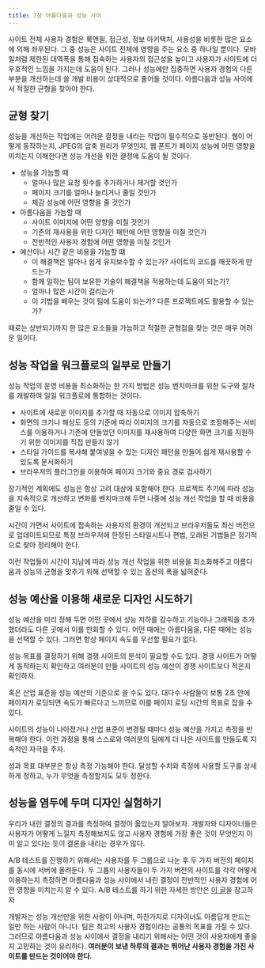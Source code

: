 ```yaml
---
title: 7장 아름다움과 성능 사이
---
```


사이트 전체 사용자 경험은 룩앤필, 접근성, 정보 아키택처, 사용성을 비롯한 많은 요소에 의해 좌우된다. 그 중 성능은 사이트 전체에 영향을 주는 요소 중 하나일 뿐이다. 모바일처럼 제한된 대역폭을 통해 접속하는 사용자의 접근성을 높이고 사용자가 사이트에 더 우호적인 느낌을 가지는데 도움이 된다. 그러나 성능에만 집중하면 사용자 경험의 다른 부분을 개선하는데 쓸 개발 비용이 상대적으로 줄어들 것이다. 아름다음과 성능 사이에서 적절한 균형을 찾아야 한다.

## 균형 찾기

성능을 개선하는 작업에는 어려운 결정을 내리는 작업이 필수적으로 동반된다. 웹이 어떻게 동작하는지, JPEG의 압축 원리가 무엇인지, 웹 폰트가 페이지 성능에 어떤 영향을 미치는지 이해한다면 성능 개선을 위한 결정에 도움이 될 것이다.

- 성능을 가늠할 때
  - 얼마나 많은 요청 횟수를 추가하거나 제거할 것인가
  - 페이지 크기를 얼마나 늘리거나 줄일 것인가
  - 체감 성능에 어떤 영향을 줄 것인가
- 아름다움을 가늠할 때
  - 사이트 이미지에 어떤 양향을 미칠 것인가
  - 기존의 재사용을 위한 디자인 패턴에 어떤 영향을 미칠 것인가
  - 전반적인 사용자 경험에 어떤 영향을 미칠 것인가
- 예산이나 시간 같은 비용을 가늠할 떄
  - 이 해결책은 얼마나 쉽게 유지보수할 수 있는가? 사이트의 코드를 깨끗하게 만드는가
  - 함께 일하는 팀이 보유한 기술이 해결책을 적용하는데 도움이 되는가?
  - 얼마나 많은 시간이 걸리는가
  - 이 기법을 배우는 것이 팀에 도움이 되는가? 다른 프로젝트에도 활용할 수 있는가?

때로는 상반되기까지 한 많은 요소들을 가늠하고 적절한 균형점을 찾는 것은 매우 어려운 일이다. 

## 성능 작업을 워크플로의 일부로 만들기

성능 작업의 운영 비용을 최소화하는 한 가지 방법은 성능 벤치마크를 위한 도구와 절차를 개발하여 일일 워크플로에 통합하는 것이다.

- 사이트에 새로운 이미지를 추가할 때 자동으로 이미지 압축하기
- 화면의 크기나 해상도 등의 기준에 따라 이미지의 크기를 자동으로 조정해주는 서비스를 이용하거나 기존에 만들었던 이미지를 재사용하여 다양한 화면 크기를 지원하기 위한 이미지를 직접 만들지 않기
- 스타일 가이드를 복사해 붙여넣을 수 있는 디자인 패턴을 만들어 쉽게 재사용할 수 있도록 문서화하기
- 브라우저의 플러그인을 이용하여 페이지 크기와 중요 경로 검사하기

장기적인 계획에도 성능은 항상 고려 대상에 포함해야 한다. 프로젝트 주기에 따라 성능을 지속적으로 개선하고 변화를 벤치마크해 두면 나중에 성능 개선 작업을 할 때 비용을 줄일 수 있다.

시간이 가면서 사이트에 접속하는 사용자의 환경이 개선되고 브라우저들도 최신 버전으로 업데이트되므로 특정 브라우저에 한정된 스타일시트나 편법, 오래된 기법들은 정기적으로 찾아 정리해야 한다.

이런 작업들이 시간이 지남에 따라 성능 개선 작업을 위한 비용을 최소화해주고 아름다움과 성능의 균형을 맞추기 위해 선택할 수 있는 옵션의 폭을 넓혀준다.

## 성능 예산을 이용해 새로운 디자인 시도하기

성능 예산을 미리 정해 두면 어떤 곳에서 성능 저하를 감수하고 기능이나 그래픽을 추가했더라도 다른 곳에서 이를 만회할 수 있다. 어떤 때에는 아름다움을, 다른 때에는 성능을 선택할 수 있다. 그러면 항상 페이지 속도를 우선할 필요가 없다.

성능 목표를 결정하기 위해 경쟁 사이트의 분석이 필요할 수도 있다. 경쟁 사이트가 어떻게 동작하는지 확인하고 여러분이 만들 사이트의 성능 예산이 경쟁 사이트보다 적은지 확인하자.

혹은 산업 표준을 성능 예산의 기준으로 쓸 수도 있다. 대다수 사람들이 보통 2초 안에 페이지가 로딩되면 속도가 빠르다고 느끼므로 이를 페이지 로딩 시간의 목표로 잡을 수 있다.

사이트의 성능이 나아졌거나 산업 표준이 변경될 때마다 성능 예산을 가지고 측정을 반복해야 한다. 이런 과정을 통해 스스로와 여러분의 팀에게 더 나은 사이트를 만들도록 지속적인 자극을 주자.

성과 목표 대부분은 항상 측정 가능해야 한다. 달성할 수치와 측정에 사용할 도구를 상세하게 정하고, 누가 무엇을 측정할지도 모두 정한다.

## 성능을 염두에 두며 디자인 실험하기

우리가 내린 결정의 결과를 측정하여 결정이 옳았는지 알아보자. 개발자와 디자이너들은 사용자가 어떻게 느낄지 측정해보지도 않고 사용자 경험에 가장 좋은 것이 무엇인지 이미 알고 있다는 듯이 결론을 내리는 경우가 많다.

A/B 테스트를 진행하기 위해서는 사용자를 두 그룹으로 나눈 후 두 가지 버전의 페이지를 동시에 서버에 올려둔다. 두 그룹의 사용자들이 두 가지 버전의 사이트를 각각 어떻게 이용하는지 측정하면 아름다움과 성능 사이에서 내린 결정이 전반적인 사용자 경험에 어떤 영향을 미치는지 알 수 있다. A/B 테스트를 하기 위한 자세한 방안은 [이 글](https://alistapart.com/article/a-primer-on-a-b-testing/)을 참고하자

개발자는 성능 개선만을 위한 사람이 아니며, 마찬가지로 디자이너도 아름답게 만드는 일만 하는 사람이 아니다. 팀은 최고의 사용자 경험이라는 공통의 목표를 가질 수 있다. 그러므로 아름다움과 성능 사이에서 결정을 내리기 위해서는 어떤 것이 사용자에게 좋을지 고민하는 것이 유리하다. **여러분이 보낸 하루의 결과는 뛰어난 사용자 경험을 가진 사이트를 만드는 것이어야 한다.**
